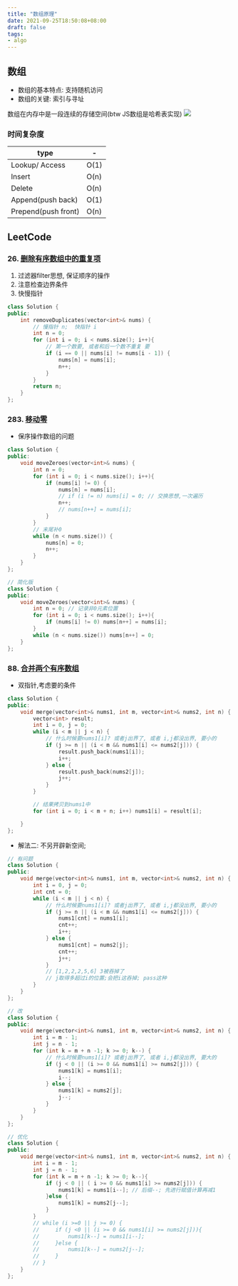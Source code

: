```yaml
---
title: "数组原理"
date: 2021-09-25T18:50:08+08:00
draft: false
tags:
- algo
---
```


## 数组
- 数组的基本特点: 支持随机访问
- 数组的关键: 索引与寻址

数组在内存中是一段连续的存储空间(btw JS数组是哈希表实现)
![](https://gtd-imgs-md.oss-cn-beijing.aliyuncs.com/imgs/20210925191344.png)

### 时间复杂度

type | - | 
---------|----------
 Lookup/ Access  | O(1) 
 Insert  | O(n) 
 Delete  | O(n)                  
Append(push back)   |  O(1)
Prepend(push front)  | O(n)

## LeetCode
### 26. [删除有序数组中的重复项](https://leetcode-cn.com/problems/remove-duplicates-from-sorted-array/)
1. 过滤器filter思想, 保证顺序的操作
2. 注意检查边界条件
3. 快慢指针
```cpp
class Solution {
public:
    int removeDuplicates(vector<int>& nums) {
        // 慢指针 n;  快指针 i
        int n = 0;
        for (int i = 0; i < nums.size(); i++){
            // 第一个数要, 或者和后一个数不重复 要
            if (i == 0 || nums[i] != nums[i - 1]) {
                nums[n] = nums[i];
                n++;
            }
        }
        return n;
    }
};
```
### 283. [移动零](https://leetcode-cn.com/problems/move-zeroes/)
- 保序操作数组的问题
```cpp
class Solution {
public:
    void moveZeroes(vector<int>& nums) {
        int n = 0;
        for (int i = 0; i < nums.size(); i++){
            if (nums[i] != 0) {
                nums[n] = nums[i];
                // if (i != n) nums[i] = 0; // 交换思想,一次遍历
                n++;
                // nums[n++] = nums[i];
            }
        }
        // 末尾补0
        while (n < nums.size()) {
            nums[n] = 0;
            n++;
        }
    }
};

// 简化版
class Solution {
public:
    void moveZeroes(vector<int>& nums) {
        int n = 0; // 记录非0元素位置
        for (int i = 0; i < nums.size(); i++){
            if (nums[i] != 0) nums[n++] = nums[i];
        }
        while (n < nums.size()) nums[n++] = 0;
    }
};
```
### 88. [合并两个有序数组](https://leetcode-cn.com/problems/merge-sorted-array/)
- 双指针,考虑要的条件
```cpp
class Solution {
public:
    void merge(vector<int>& nums1, int m, vector<int>& nums2, int n) {
        vector<int> result;
        int i = 0, j = 0;
        while (i < m || j < n) {
            // 什么时候要nums1[i]? 或者j出界了, 或者 i,j都没出界, 要小的
            if (j >= n || (i < m && nums1[i] <= nums2[j])) {
                result.push_back(nums1[i]);
                i++;
            } else {
                result.push_back(nums2[j]);
                j++;
            }
        }

        // 结果拷贝到nums1中
        for (int i = 0; i < m + n; i++) nums1[i] = result[i];

    }
};
```
- 解法二: 不另开辟新空间;
```cpp
// 有问题
class Solution {
public:
    void merge(vector<int>& nums1, int m, vector<int>& nums2, int n) {
        int i = 0, j = 0;
        int cnt = 0;
        while (i < m || j < n) {
            // 什么时候要nums1[i]? 或者j出界了, 或者 i,j都没出界, 要小的
            if (j >= n || (i < m && nums1[i] <= nums2[j])) {
                nums1[cnt] = nums1[i];
                cnt++;
                i++;
            } else {
                nums1[cnt] = nums2[j];
                cnt++;
                j++;
            }
            // [1,2,2,2,5,6] 3被吞掉了
            // j取得多超过i的位置;会把i这吞掉; pass这种
        }
    }
};

// 改
class Solution {
public:
    void merge(vector<int>& nums1, int m, vector<int>& nums2, int n) {
        int i = m - 1;
        int j = n - 1;
        for (int k = m + n -1; k >= 0; k--) {
            // 什么时候要nums1[i]? 或者j出界了, 或者 i,j都没出界, 要大的
            if (j < 0 || (i >= 0 && nums1[i] >= nums2[j])) {
                nums1[k] = nums1[i];
                i--;
            } else {
                nums1[k] = nums2[j];
                j--;
            }
        }
    }
};

// 优化
class Solution {
public:
    void merge(vector<int>& nums1, int m, vector<int>& nums2, int n) {
        int i = m - 1;
        int j = n - 1;
        for (int k = m + n -1; k >= 0; k--){
            if (j < 0 || ( i >= 0 && nums1[i] >= nums2[j])) {
                nums1[k] = nums1[i--]; // 后缀--; 先进行赋值计算再减1
            }else {
                nums1[k] = nums2[j--];
            }
        }
        // while (i >=0 || j >= 0) {
        //     if (j <0 || (i >= 0 && nums1[i] >= nums2[j])){
        //         nums1[k--] = nums1[i--];
        //     }else {
        //         nums1[k--] = nums2[j--];
        //     }
        // }
    }
};
```
